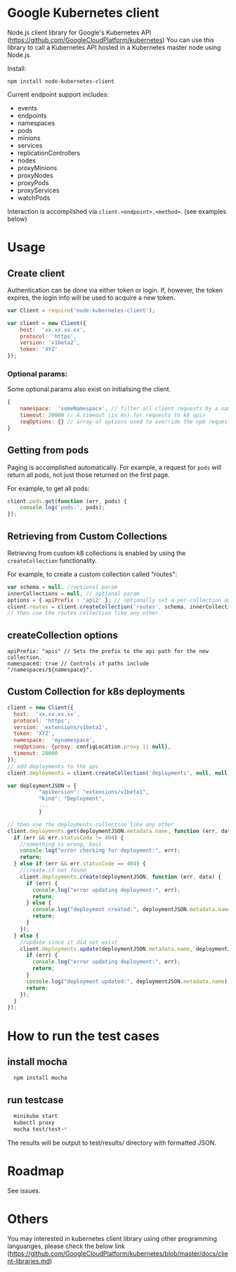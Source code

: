 # Google Kubernetes client

Node.js client library for Google's Kubernetes API (https://github.com/GoogleCloudPlatform/kubernetes)
You can use this library to call a Kubernetes API hosted in a Kubernetes master node using Node.js.

Install:

    npm install node-kubernetes-client

Current endpoint support includes:

* events
* endpoints
* namespaces
* pods
* minions
* services
* replicationControllers
* nodes
* proxyMinions
* proxyNodes
* proxyPods
* proxyServices
* watchPods

Interaction is accomplished via `client.<endpoint>.<method>`. (see examples below)

# Usage

## Create client

Authentication can be done via either token or login. If, however, the token
expires, the login info will be used to acquire a new token.

```js
var Client = require('node-kubernetes-client');

var client = new Client({
    host:  'xx.xx.xx.xx',
    protocol: 'https',
    version: 'v1beta2',
    token: 'XYZ'
});
```

### Optional params:
Some optional params also exist on initialising the client. 
```js
{
    namespace:  'someNamespace', // filter all client requests by a namespace - default is no namespace
    timeout: 20000 // A timeout (in ms) for requests to k8 apis
    reqOptions: {} // array of options used to override the npm request module for this client proxy, auth, etc.
}
```

## Getting from pods

Paging is accomplished automatically. For example, a request for `pods` will
return all pods, not just those returned on the first page.

For example, to get all pods:

```js
client.pods.get(function (err, pods) {
    console.log('pods:', pods);
});
```
## Retrieving from Custom Collections

Retrieving from custom k8 collections is enabled by using the `createCollection` functionality. 

For example, to create a custom collection called "routes":
```js
var schema = null, //optional param
innerCollections = null, // optional param
options = { apiPrefix : 'api2' }; // optionally set a per-collection api prefix
client.routes = client.createCollection('routes', schema, innerCollections, options);
// then use the routes collection like any other
```

## createCollection options

```
apiPrefix: "apis" // Sets the prefix to the api path for the new collection.
namespaced: true // Controls if paths include "/namespaces/${namespace}".
```

## Custom Collection for k8s deployments

```js
client = new Client({
  host:  'xx.xx.xx.xx',
  protocol: 'https',
  version: 'extensions/v1beta1',
  token: 'XYZ',
  namespace:  'mynamespace',
  reqOptions: {proxy: configLocation.proxy || null},
  timeout: 20000 
});
// add deployments to the api
client.deployments = client.createCollection('deployments', null, null, { apiPrefix : 'apis' });

var deploymentJSON = {
          "apiVersion": "extensions/v1beta1",
          "kind": "Deployment",
          ...
          }

// then use the deployments collection like any other
client.deployments.get(deploymentJSON.metadata.name, function (err, data) {
  if (err && err.statusCode != 404) {
    //something is wrong, bail
    console.log("error checking for deployment:", err);
    return;
  } else if (err && err.statusCode == 404) {
    //create if not found
    client.deployments.create(deploymentJSON, function (err, data) {
      if (err) {
        console.log("error updating deployment:", err);
        return;
      } else {
        console.log("deployment created:", deploymentJSON.metadata.name);
        return;
      }
    });
  } else {
    //update since it did not exist
    client.deployments.update(deploymentJSON.metadata.name, deploymentJSON, function (err, data) {
      if (err) {
        console.log("error updating deployment:", err);
        return;
      }
      console.log("deployment updated:", deploymentJSON.metadata.name);
      return;
    }); 
  }
});
```

# How to run the test cases
## install mocha
```js
  npm install mocha
```
## run testcase
```bash
  minikube start
  kubectl proxy
  mocha test/test-*
```
The results will be output to test/results/ directory with formatted JSON.

# Roadmap

See issues.

# Others

You may interested in kubernetes client library using other programming languanges, please check the below link
(https://github.com/GoogleCloudPlatform/kubernetes/blob/master/docs/client-libraries.md)
